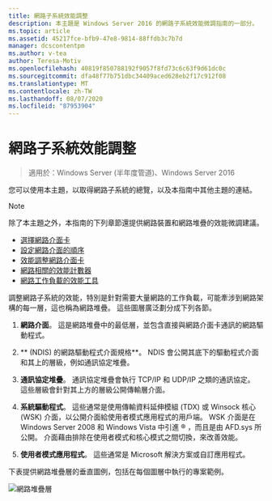 ```yaml
---
title: 網路子系統效能調整
description: 本主題是 Windows Server 2016 的網路子系統效能微調指南的一部分。
ms.topic: article
ms.assetid: 45217fce-bfb9-47e8-9814-88ffdb3c7b7d
manager: dcscontentpm
ms.author: v-tea
author: Teresa-Motiv
ms.openlocfilehash: 40819f850788192f9057f8fd73c6c63f9d61dc0c
ms.sourcegitcommit: dfa48f77b751dbc34409aced628eb2f17c912f08
ms.translationtype: MT
ms.contentlocale: zh-TW
ms.lasthandoff: 08/07/2020
ms.locfileid: "87953904"
---
```

# <a name="network-subsystem-performance-tuning"></a>網路子系統效能調整

>適用於：Windows Server (半年度管道)、Windows Server 2016

您可以使用本主題，以取得網路子系統的總覽，以及本指南中其他主題的連結。

>[!NOTE]
>除了本主題之外，本指南的下列章節還提供網路裝置和網路堆疊的效能微調建議。
> - [選擇網路介面卡](net-sub-choose-nic.md)
> - [設定網路介面的順序](net-sub-interface-metric.md)
> - [效能調整網路介面卡](net-sub-performance-tuning-nics.md)
> - [網路相關的效能計數器](net-sub-performance-counters.md)
> - [網路工作負載的效能工具](net-sub-performance-tools.md)

調整網路子系統的效能，特別是針對需要大量網路的工作負載，可能牽涉到網路架構的每一層，這也稱為網路堆疊。 這些圖層廣泛劃分成下列各節。

1. **網路介面**。 這是網路堆疊中的最低層，並包含直接與網路介面卡通訊的網路驅動程式。

2. ** (NDIS) 的網路驅動程式介面規格**。 NDIS 會公開其底下的驅動程式介面和其上的層級，例如通訊協定堆疊。

3. **通訊協定堆疊**。 通訊協定堆疊會執行 TCP/IP 和 UDP/IP 之類的通訊協定。 這些層級會針對其上方的層級公開傳輸層介面。

4. **系統驅動程式**。 這些通常是使用傳輸資料延伸模組 (TDX) 或 Winsock 核心 (WSK) 介面，以公開介面給使用者模式應用程式的用戶端。 WSK 介面是在 Windows Server 2008 和 Windows Vista 中引進 &reg; ，而且是由 AFD.sys 所公開。 介面藉由排除在使用者模式和核心模式之間切換，來改善效能。

5. **使用者模式應用程式**。 這些通常是 Microsoft 解決方案或自訂應用程式。

下表提供網路堆疊層的垂直圖例，包括在每個圖層中執行的專案範例。

![網路堆疊層](../../media/Network-Subsystem/network-layers.jpg)

